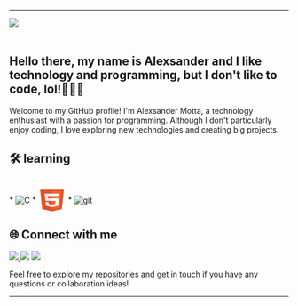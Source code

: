 
---
<div>
  <a href = "https://github.com/APKOY">
  <img width="55%" src="https://github.com/APKOY/APKOY/assets/171528136/3247907f-59d9-4458-900e-8de8c785e74c"
 target="_blank">
  </a>
</div>

<div>
<div style="display: inline_block"><br>
</div> 

## Hello there, my name is Alexsander and I like technology and programming, but I don't like to code, lol!👨🏽‍💻
<!-- 
icon 
https://emojipedia.org/pt/castor
-->

Welcome to my GitHub profile! I'm Alexsander Motta, a technology enthusiast with a passion for programming. Although I don't particularly enjoy coding, I love exploring new technologies and creating big projects.

## 🛠️ learning
<div style="display: inline_block"><br>
  * <img align="center" alt="C" height="40" width="50" src="https://icongr.am/devicon/c-original.svg?size=148&color=7c0594">
  * <img align="center" alt="HTML" height="40" width="50" src="https://raw.githubusercontent.com/devicons/devicon/master/icons/html5/html5-original.svg">
  * <img align="center" alt="git" height="40" width="50" src="https://icongr.am/devicon/git-original.svg?size=148&color=2e6dff">
</div>

## 🌐 Connect with me
<div> 
   <a href="https://www.linkedin.com/in/alexsander-motta-da-costa-ribeiro-de-souza-012837314/" target="_blank"><img src="https://img.shields.io/badge/-LinkedIn-%230077B5?style=for-the-badge&logo=linkedin&logoColor=white" target="_blank">
   </a> 
  <a href="https://www.instagram.com/_ribeiro_sm/" target="_blank"><img src="https://img.shields.io/badge/-Instagram-%23E4405F?style=for-the-badge&logo=instagram&logoColor=white" target="_blank"></a>
  <a href = "Mailto:https://mail.google.com/mail/u/0/#inbox?compose=GTvVlcSGMhqcNPXNRQjQtPPPQMNGNQCjfzPnxWsNkCqsPTSnKcsnWMHxMMHMFkBtDkdzSZHpDhJWP"><img src="https://img.shields.io/badge/-Gmail-%23333?style=for-the-badge&logo=gmail&logoColor=white" target="_blank"></a>
</div>




Feel free to explore my repositories and get in touch if you have any questions or collaboration ideas!

---

